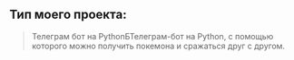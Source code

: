 ## Тип моего проекта:
>Телеграм бот на PythonБТелеграм-бот на Python, с помощью которого можно получить покемона и сражаться друг с другом.
